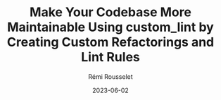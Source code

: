 ---
slug: "/talks/flutter-connection/june-2023/remi-rousselet-make-your-codebase-more-maintainable-using-custom_lint-by-creating-custom-refactorings-and-lint-rules"
date: 2023-06-02
title: "Make Your Codebase More Maintainable Using custom_lint by Creating Custom Refactorings and Lint Rules"
author: "Rémi Rousselet"
video: xZQJftO1C-4
thumbnail: thumbnails/xZQJftO1C-4.jpg
slides: 
tags: []
year: 2023
conference: flutter-connection
edition: june-2023
allow_ads: false
---